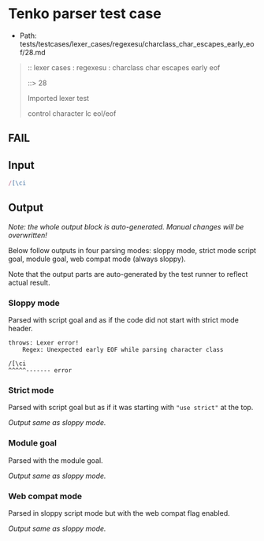 # Tenko parser test case

- Path: tests/testcases/lexer_cases/regexesu/charclass_char_escapes_early_eof/28.md

> :: lexer cases : regexesu : charclass char escapes early eof
>
> ::> 28
>
> Imported lexer test
>
> control character lc eol/eof

## FAIL

## Input

`````js
/[\ci
`````

## Output

_Note: the whole output block is auto-generated. Manual changes will be overwritten!_

Below follow outputs in four parsing modes: sloppy mode, strict mode script goal, module goal, web compat mode (always sloppy).

Note that the output parts are auto-generated by the test runner to reflect actual result.

### Sloppy mode

Parsed with script goal and as if the code did not start with strict mode header.

`````
throws: Lexer error!
    Regex: Unexpected early EOF while parsing character class

/[\ci
^^^^^------- error
`````

### Strict mode

Parsed with script goal but as if it was starting with `"use strict"` at the top.

_Output same as sloppy mode._

### Module goal

Parsed with the module goal.

_Output same as sloppy mode._

### Web compat mode

Parsed in sloppy script mode but with the web compat flag enabled.

_Output same as sloppy mode._

